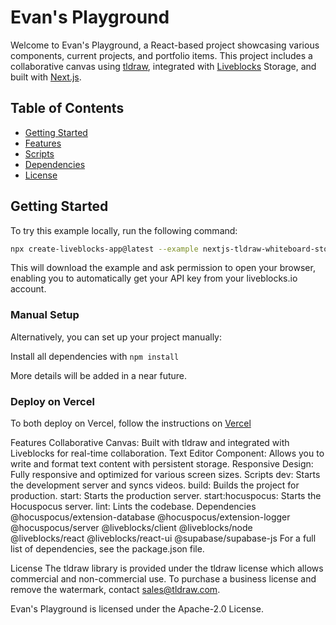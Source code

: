 # Evan's Playground

Welcome to Evan's Playground, a React-based project showcasing various
components, current projects, and portfolio items. This project includes a
collaborative canvas using [tldraw](https://tldraw.dev/), integrated with
[Liveblocks](https://liveblocks.io) Storage, and built with
[Next.js](https://nextjs.org/).

## Table of Contents

- [Getting Started](#getting-started)
- [Features](#features)
- [Scripts](#scripts)
- [Dependencies](#dependencies)
- [License](#license)

## Getting Started

To try this example locally, run the following command:

```bash
npx create-liveblocks-app@latest --example nextjs-tldraw-whiteboard-storage --api-key
```

This will download the example and ask permission to open your browser, enabling
you to automatically get your API key from your liveblocks.io account.

### Manual Setup

Alternatively, you can set up your project manually:

Install all dependencies with `npm install`

More details will be added in a near future.

### Deploy on Vercel

To both deploy on Vercel, follow the instructions on [Vercel](vercel.com/docs)

Features Collaborative Canvas: Built with tldraw and integrated with Liveblocks
for real-time collaboration. Text Editor Component: Allows you to write and
format text content with persistent storage. Responsive Design: Fully responsive
and optimized for various screen sizes. Scripts dev: Starts the development
server and syncs videos. build: Builds the project for production. start: Starts
the production server. start:hocuspocus: Starts the Hocuspocus server. lint:
Lints the codebase. Dependencies @hocuspocus/extension-database
@hocuspocus/extension-logger @hocuspocus/server @liveblocks/client
@liveblocks/node @liveblocks/react @liveblocks/react-ui @supabase/supabase-js
For a full list of dependencies, see the package.json file.

License The tldraw library is provided under the tldraw license which allows
commercial and non-commercial use. To purchase a business license and remove the
watermark, contact sales@tldraw.com.

Evan's Playground is licensed under the Apache-2.0 License.

```

```
